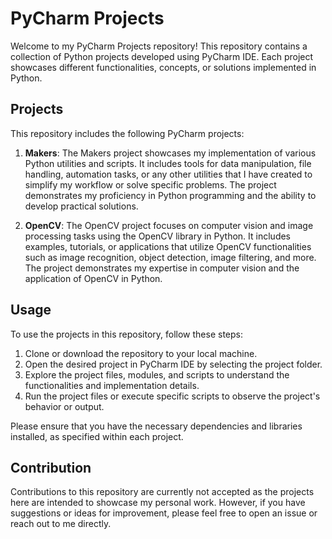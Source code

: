# PyCharm Projects

Welcome to my PyCharm Projects repository! This repository contains a collection of Python projects developed using PyCharm IDE. Each project showcases different functionalities, concepts, or solutions implemented in Python.

## Projects

This repository includes the following PyCharm projects:

1. **Makers**: The Makers project showcases my implementation of various Python utilities and scripts. It includes tools for data manipulation, file handling, automation tasks, or any other utilities that I have created to simplify my workflow or solve specific problems. The project demonstrates my proficiency in Python programming and the ability to develop practical solutions.

2. **OpenCV**: The OpenCV project focuses on computer vision and image processing tasks using the OpenCV library in Python. It includes examples, tutorials, or applications that utilize OpenCV functionalities such as image recognition, object detection, image filtering, and more. The project demonstrates my expertise in computer vision and the application of OpenCV in Python.

## Usage

To use the projects in this repository, follow these steps:

1. Clone or download the repository to your local machine.
2. Open the desired project in PyCharm IDE by selecting the project folder.
3. Explore the project files, modules, and scripts to understand the functionalities and implementation details.
4. Run the project files or execute specific scripts to observe the project's behavior or output.

Please ensure that you have the necessary dependencies and libraries installed, as specified within each project.

## Contribution

Contributions to this repository are currently not accepted as the projects here are intended to showcase my personal work. However, if you have suggestions or ideas for improvement, please feel free to open an issue or reach out to me directly.
